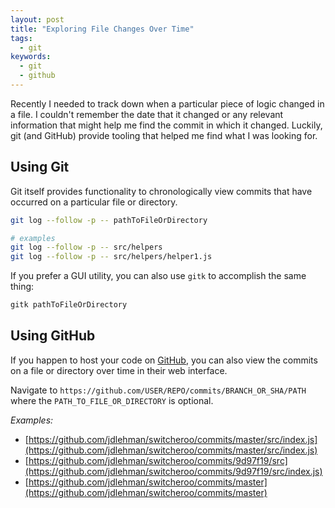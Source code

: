```yaml
---
layout: post
title: "Exploring File Changes Over Time"
tags:
  - git
keywords:
  - git
  - github
---
```


Recently I needed to track down when a particular piece of logic changed in a file. I couldn't remember the date that it changed or any relevant information that might help me find the commit in which it changed. Luckily, git (and GitHub) provide tooling that helped me find what I was looking for.

<!--more-->

## Using Git

Git itself provides functionality to chronologically view commits that have occurred on a particular file or directory.

```sh
git log --follow -p -- pathToFileOrDirectory

# examples
git log --follow -p -- src/helpers
git log --follow -p -- src/helpers/helper1.js
```

If you prefer a GUI utility, you can also use `gitk` to accomplish the same thing:

```sh
gitk pathToFileOrDirectory
```

## Using GitHub

If you happen to host your code on [GitHub](https://github.com/), you can also view the commits on a file or directory over time in their web interface.

Navigate to `https://github.com/USER/REPO/commits/BRANCH_OR_SHA/PATH` where the `PATH_TO_FILE_OR_DIRECTORY` is optional.

*Examples:*
- [https://github.com/jdlehman/switcheroo/commits/master/src/index.js](https://github.com/jdlehman/switcheroo/commits/master/src/index.js)
- [https://github.com/jdlehman/switcheroo/commits/9d97f19/src](https://github.com/jdlehman/switcheroo/commits/9d97f19/src/index.js)
- [https://github.com/jdlehman/switcheroo/commits/master](https://github.com/jdlehman/switcheroo/commits/master)

